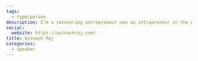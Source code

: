 ```yaml
---
tags:
  - type/person
description: I’m a recovering entrepreneur now an intrapreneur in the public sector. My life is committed to helping individuals, organizations and communities discover and implement change for good. A cross-disciplinary background in business, user experience design, and technology provides me a holistic approach to strategic innovation through design thinking.
social:
  website: https://avinashraj.com/
title: Avinash Raj
categories:
  - speaker
---
```

